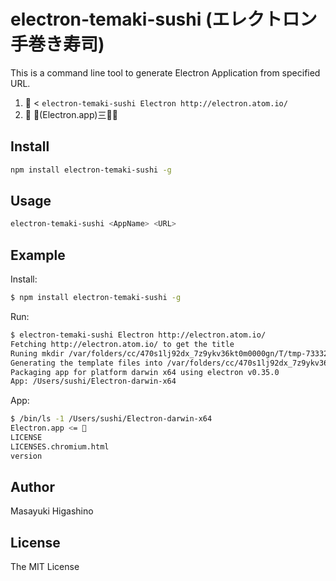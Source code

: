 # electron-temaki-sushi (エレクトロン手巻き寿司)

This is a command line tool to generate Electron Application from specified URL.

1. 🙋 < `electron-temaki-sushi Electron http://electron.atom.io/`
2. 🙆 🍣(Electron.app)三👏😊

## Install

```bash
npm install electron-temaki-sushi -g
```

## Usage

```bash
electron-temaki-sushi <AppName> <URL>
```

## Example

Install:

```bash
$ npm install electron-temaki-sushi -g
```

Run:

```bash
$ electron-temaki-sushi Electron http://electron.atom.io/
Fetching http://electron.atom.io/ to get the title
Runing mkdir /var/folders/cc/470s1lj92dx_7z9ykv36kt0m0000gn/T/tmp-73332nNcFKchDwSq
Generating the template files into /var/folders/cc/470s1lj92dx_7z9ykv36kt0m0000gn/T/tmp-73332nNcFKchDwSq/src
Packaging app for platform darwin x64 using electron v0.35.0
App: /Users/sushi/Electron-darwin-x64
```

App:

```bash
$ /bin/ls -1 /Users/sushi/Electron-darwin-x64
Electron.app <= 🍣
LICENSE
LICENSES.chromium.html
version
```

## Author

Masayuki Higashino

## License

The MIT License
